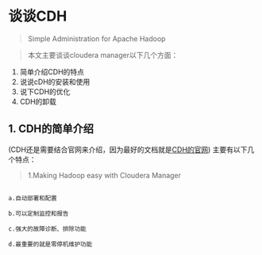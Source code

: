 # 谈谈CDH
> Simple Administration for Apache Hadoop

> 本文主要谈谈cloudera manager以下几个方面：

1. 简单介绍CDH的特点
2. 说说cDH的安装和使用
3. 说下CDH的优化
4. CDH的卸载


## 1. CDH的简单介绍
(CDH还是需要结合官网来介绍，因为最好的文档就是[CDH的官网](https://www.cloudera.com/)) 
主要有以下几个特点：
> 1.Making Hadoop easy with Cloudera Manager

```

a.自动部署和配置

b.可以定制监控和报告

c.强大的故障诊断、排除功能

d.最重要的就是零停机维护功能

```
> 